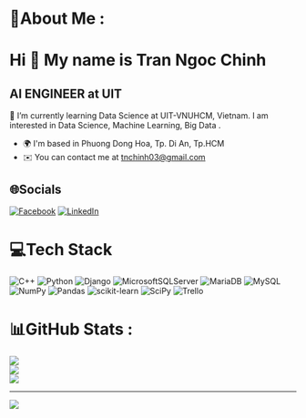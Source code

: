 # 💫About Me :
Hi 👋 My name is Tran Ngoc Chinh
================================
AI ENGINEER at UIT
------------------

🌱 I’m currently learning Data Science at UIT-VNUHCM, Vietnam. I am interested in Data Science, Machine Learning, Big Data .

* 🌍  I'm based in Phuong Dong Hoa, Tp. Di An, Tp.HCM
* ✉️  You can contact me at [tnchinh03@gmail.com](mailto:tnchinh03@gmail.com)

## 🌐Socials
[![Facebook](https://img.shields.io/badge/Facebook-%231877F2.svg?logo=Facebook&logoColor=white)](https://facebook.com/tnchinh.) [![LinkedIn](https://img.shields.io/badge/LinkedIn-%230077B5.svg?logo=linkedin&logoColor=white)](https://linkedin.com/in/ngọc-chinh-trần-332655252) 

# 💻Tech Stack
![C++](https://img.shields.io/badge/c++-%2300599C.svg?style=for-the-badge&logo=c%2B%2B&logoColor=white) ![Python](https://img.shields.io/badge/python-3670A0?style=for-the-badge&logo=python&logoColor=ffdd54) ![Django](https://img.shields.io/badge/django-%23092E20.svg?style=for-the-badge&logo=django&logoColor=white) ![MicrosoftSQLServer](https://img.shields.io/badge/Microsoft%20SQL%20Sever-CC2927?style=for-the-badge&logo=microsoft%20sql%20server&logoColor=white) ![MariaDB](https://img.shields.io/badge/MariaDB-003545?style=for-the-badge&logo=mariadb&logoColor=white) ![MySQL](https://img.shields.io/badge/mysql-%2300f.svg?style=for-the-badge&logo=mysql&logoColor=white) ![NumPy](https://img.shields.io/badge/numpy-%23013243.svg?style=for-the-badge&logo=numpy&logoColor=white) ![Pandas](https://img.shields.io/badge/pandas-%23150458.svg?style=for-the-badge&logo=pandas&logoColor=white) ![scikit-learn](https://img.shields.io/badge/scikit--learn-%23F7931E.svg?style=for-the-badge&logo=scikit-learn&logoColor=white) ![SciPy](https://img.shields.io/badge/SciPy-%230C55A5.svg?style=for-the-badge&logo=scipy&logoColor=%white) ![Trello](https://img.shields.io/badge/Trello-%23026AA7.svg?style=for-the-badge&logo=Trello&logoColor=white)
# 📊GitHub Stats :
![](https://github-readme-stats.vercel.app/api?username=TranNgocChinhIT&theme=radical&hide_border=false&include_all_commits=false&count_private=false)<br/>
![](https://github-readme-streak-stats.herokuapp.com/?user=TranNgocChinhIT&theme=radical&hide_border=false)<br/>
![](https://github-readme-stats.vercel.app/api/top-langs/?username=TranNgocChinhIT&theme=radical&hide_border=false&include_all_commits=false&count_private=false&layout=compact)

---
[![](https://visitcount.itsvg.in/api?id=TranNgocChinhIT&icon=0&color=0)](https://visitcount.itsvg.in)
